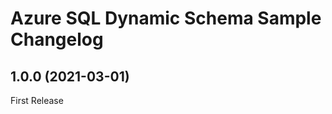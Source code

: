# Azure SQL Dynamic Schema Sample Changelog

<a name="1.0.0"></a>
## 1.0.0 (2021-03-01)
First Release